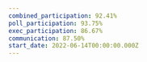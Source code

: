 ```yaml
---
combined_participation: 92.41%
poll_participation: 93.75%
exec_participation: 86.67%
communication: 87.50%
start_date: 2022-06-14T00:00:00.000Z
---
```

